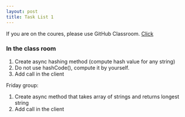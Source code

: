 ```yaml
---
layout: post
title: Task List 1 
---
```


If you are on the coures, please use GitHub Classroom.
[Click](https://github.com/distributed-systems-wrust/base-l1-2019)


### In the class room

1. Create async hashing method (compute hash value for any string)
2. Do not use hashCode(), compute it by yourself.
3. Add call in the client

Friday group:

1. Create async method that takes array of strings and returns longest string
2. Add call in the client